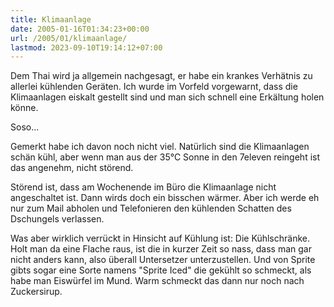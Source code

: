 ```yaml
---
title: Klimaanlage
date: 2005-01-16T01:34:23+00:00
url: /2005/01/klimaanlage/
lastmod: 2023-09-10T19:14:12+07:00
---
```

Dem Thai wird ja allgemein nachgesagt, er habe ein krankes Verhätnis zu allerlei kühlenden Geräten. Ich wurde im Vorfeld vorgewarnt, dass die Klimaanlagen eiskalt gestellt sind und man sich schnell eine Erkältung holen könne.

Soso...

Gemerkt habe ich davon noch nicht viel. Natürlich sind die Klimaanlagen schän kühl, aber wenn man aus der 35°C Sonne in den 7eleven reingeht ist das angenehm, nicht störend.

Störend ist, dass am Wochenende im Büro die Klimaanlage nicht angeschaltet ist. Dann wirds doch ein bisschen wärmer. Aber ich werde eh nur zum Mail abholen und Telefonieren den kühlenden Schatten des Dschungels verlassen.

Was aber wirklich verrückt in Hinsicht auf Kühlung ist: Die Kühlschränke. Holt man da eine Flache raus, ist die in kurzer Zeit so nass, dass man gar nicht anders kann, also überall Untersetzer unterzustellen. Und von Sprite gibts sogar eine Sorte namens "Sprite Iced" die gekühlt so schmeckt, als habe man Eiswürfel im Mund. Warm schmeckt das dann nur noch nach Zuckersirup.
